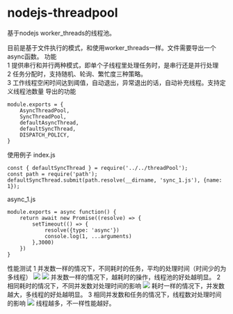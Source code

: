 # nodejs-threadpool
基于nodejs worker_threads的线程池。

目前是基于文件执行的模式，和使用worker_threads一样。文件需要导出一个async函数。
功能
    <br/> 1 提供串行和并行两种模式，即单个子线程里处理任务时，是串行还是并行处理
    <br/> 2 任务分配时，支持随机、轮询、繁忙度三种策略。
    <br/> 3 工作线程空闲时间达到阈值，自动退出，异常退出的话，自动补充线程。支持定义线程池数量
导出的功能
```
module.exports = {
    AsyncThreadPool,
    SyncThreadPool,
    defaultAsyncThread,
    defaultSyncThread, 
    DISPATCH_POLICY,
}
```
使用例子
index.js
```
const { defaultSyncThread } = require('../../threadPool');
const path = require('path');
defaultSyncThread.submit(path.resolve(__dirname, 'sync_1.js'), {name: 1});
```
async_1.js
```
module.exports = async function() {
    return await new Promise((resolve) => {
        setTimeout(() => {
            resolve({type: 'async'})
            console.log(1, ...arguments)
        },3000)
    })
}
```

性能测试
1 并发数一样的情况下，不同耗时的任务，平均的处理时间（时间少的为多线程）
![](https://img-blog.csdnimg.cn/2020080416313714.png?x-oss-process=image/watermark,type_ZmFuZ3poZW5naGVpdGk,shadow_10,text_aHR0cHM6Ly9ibG9nLmNzZG4ubmV0L1RIRUFOQVJLSA==,size_16,color_FFFFFF,t_70)
![](https://img-blog.csdnimg.cn/2020080416315928.png?x-oss-process=image/watermark,type_ZmFuZ3poZW5naGVpdGk,shadow_10,text_aHR0cHM6Ly9ibG9nLmNzZG4ubmV0L1RIRUFOQVJLSA==,size_16,color_FFFFFF,t_70)
并发数一样的情况下，越耗时的操作，线程池的好处越明显。
2 相同耗时的情况下，不同并发数对处理时间的影响
![](https://img-blog.csdnimg.cn/2020080416322012.png?x-oss-process=image/watermark,type_ZmFuZ3poZW5naGVpdGk,shadow_10,text_aHR0cHM6Ly9ibG9nLmNzZG4ubmV0L1RIRUFOQVJLSA==,size_16,color_FFFFFF,t_70)
耗时一样的情况下，并发数越大，多线程的好处越明显。
3 相同并发数和任务的情况下，线程数对处理时间的影响
![](https://img-blog.csdnimg.cn/20200804163235798.png?x-oss-process=image/watermark,type_ZmFuZ3poZW5naGVpdGk,shadow_10,text_aHR0cHM6Ly9ibG9nLmNzZG4ubmV0L1RIRUFOQVJLSA==,size_16,color_FFFFFF,t_70)
线程越多，不一样性能越好。